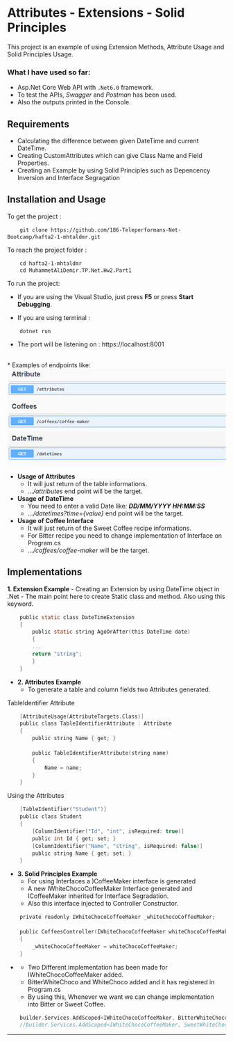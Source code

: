 # Attributes - Extensions - Solid Principles

This project is an example of using  Extension Methods, Attribute Usage and Solid Principles Usage.

### What I have used so far:
- Asp.Net Core Web API with `.Net6.0` framework.
- To test the APIs, *Swagger* and *Postman* has been used.
- Also the outputs printed in the Console.

## Requirements
- Calculating the difference between given DateTime and current DateTime.
- Creating CustomAttributes which can give Class Name and Field Properties.
- Creating an Example by using Solid Principles such as Depencency Inversion and Interface Segragation 

## Installation and Usage

To get the project :
```
    git clone https://github.com/186-Teleperformans-Net-Bootcamp/hafta2-1-mhtaldmr.git
```
To reach the project folder :
```
    cd hafta2-1-mhtaldmr 
    cd MuhammetAliDemir.TP.Net.Hw2.Part1
```
To run the project:
- If you are using the Visual Studio, just press **F5** or press **Start Debugging**.

- If you are using terminal : 
```
    dotnet run
```
- The port will be listening on : https://localhost:8001

<br>
*  Examples of endpoints like:
<img src="https://github.com/186-Teleperformans-Net-Bootcamp/hafta2-1-mhtaldmr/blob/main/endpoints.PNG" alt="endpoint" />

- **Usage  of Attributes**
    -  It will just return of the table informations.
    -  *.../attributes* end point will be the target. 
- **Usage  of DateTime**
    -  You need to enter a valid Date like:   ***DD/MM/YYYY  HH:MM:SS***
    -  *.../datetimes?time={value}* end point will be the target.
- **Usage  of Coffee Interface**
    -  It will just return of the Sweet Coffee recipe informations.
    - For Bitter recipe you need to change implementation of Interface on Program.cs
    - *.../coffees/coffee-maker* will be the target.

## Implementations
 **1. Extension Example**
    - Creating an Extension by using DateTime object in .Net
    - The main point here to create Static class and method. Also using this keyword.
```c
    public static class DateTimeExtension
    {
        public static string AgoOrAfter(this DateTime date)
        {
        ...
        return "string";
        }
    }
```

*   **2. Attributes Example**
    - To generate a table and column fields two Attributes generated.

TableIdentifier Attribute
```c
    [AttributeUsage(AttributeTargets.Class)]
    public class TableIdentifierAttribute : Attribute
    {
        public string Name { get; }

        public TableIdentifierAttribute(string name)
        {
            Name = name;
        }
    }
```
Using the Attributes
```c
    [TableIdentifier("Student")]
    public class Student
    {
        [ColumnIdentifier("Id", "int", isRequired: true)]
        public int Id { get; set; }
        [ColumnIdentifier("Name", "string", isRequired: false)]
        public string Name { get; set; }
    }
```


- **3. Solid Principles Example**
    - For using Interfaces a )CoffeeMaker interface is generated
    - A new IWhiteChocoCoffeeMaker Interface generated and ICoffeeMaker inherited for Interface Segradation.
    - Also this interface injected to Controller Constructor.
```c
    private readonly IWhiteChocoCoffeeMaker _whiteChocoCoffeeMaker;

    public CoffeesController(IWhiteChocoCoffeeMaker whiteChocoCoffeeMaker)
    {
        _whiteChocoCoffeeMaker = whiteChocoCoffeeMaker;
    }
```
-   - Two Different implementation has been made for IWhiteChocoCoffeeMaker added.
    - BitterWhiteChoco and WhiteChoco added and it has registered in Program.cs
    - By using this, Whenever we want we can change implementation into Bitter or Sweet Coffee.
```c
    builder.Services.AddScoped<IWhiteChocoCoffeeMaker, BitterWhiteChocoMaker>();
    //builder.Services.AddScoped<IWhiteChocoCoffeeMaker, SweetWhiteChocoMaker>();
```

---
